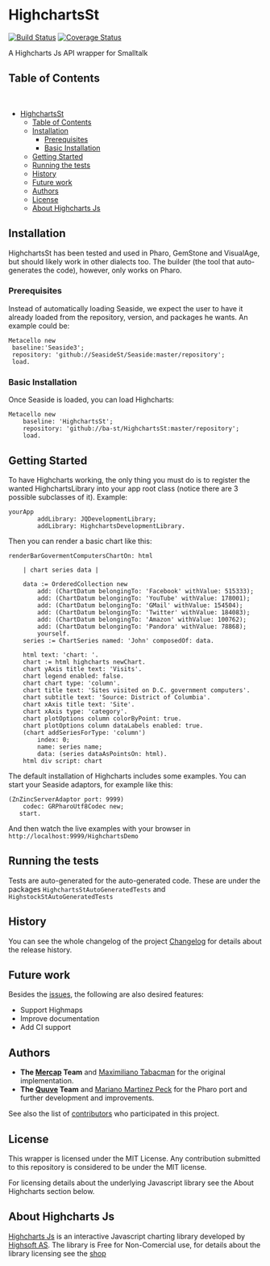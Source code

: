 # HighchartsSt
[![Build Status](https://travis-ci.org/ba-st/Buoy.svg?branch=master)](https://travis-ci.org/ba-st/HighchartsSt)
[![Coverage Status](https://coveralls.io/repos/github/ba-st/HighchartsSt/badge.svg?branch=master)](https://coveralls.io/github/ba-st/HighchartsSt?branch=master)

A Highcharts Js API wrapper for Smalltalk


## Table of Contents
 
  * [HighchartsSt](#highchartsst)
    * [Table of Contents](#table-of-contents)
    * [Installation](#installation)
      * [Prerequisites](#prerequisites)
      * [Basic Installation](#basic-installation)
    * [Getting Started](#getting-started)
    * [Running the tests](#running-the-tests)
    * [History](#history)
    * [Future work](#future-work)
    * [Authors](#authors)
    * [License](#license)
    * [About Highcharts Js](#about-highcharts-js)



## Installation
HighchartsSt has been tested and used in Pharo, GemStone and VisualAge, but should likely work in other dialects too. The builder (the tool that auto-generates the code), however, only works on Pharo.

### Prerequisites

Instead of automatically loading Seaside, we expect the user to have it already loaded from the repository, version, and packages he wants. An example could be:

```Smalltalk
Metacello new
 baseline:'Seaside3';
 repository: 'github://SeasideSt/Seaside:master/repository';
 load.
```

### Basic Installation

Once Seaside is loaded, you can load Highcharts:

```Smalltalk
Metacello new
	baseline: 'HighchartsSt';
	repository: 'github://ba-st/HighchartsSt:master/repository';
	load.
```

## Getting Started

To have Highcharts working, the only thing you must do is to register the wanted HighchartsLibrary into your app root class (notice there are 3 possible subclasses of it). Example:

```Smalltalk
yourApp
		addLibrary: JQDevelopmentLibrary;
		addLibrary: HighchartsDevelopmentLibrary.
```

Then you can render a basic chart like this:

```Smalltalk
renderBarGovermentComputersChartOn: html

	| chart series data |

	data := OrderedCollection new
		add: (ChartDatum belongingTo: 'Facebook' withValue: 515333);
		add: (ChartDatum belongingTo: 'YouTube' withValue: 178001);
		add: (ChartDatum belongingTo: 'GMail' withValue: 154504);
		add: (ChartDatum belongingTo: 'Twitter' withValue: 184083);
		add: (ChartDatum belongingTo: 'Amazon' withValue: 100762);
		add: (ChartDatum belongingTo: 'Pandora' withValue: 78868);
		yourself.
	series := ChartSeries named: 'John' composedOf: data.

	html text: 'chart: '.
	chart := html highcharts newChart.
	chart yAxis title text: 'Visits'.
	chart legend enabled: false.
	chart chart type: 'column'.
	chart title text: 'Sites visited on D.C. government computers'.
	chart subtitle text: 'Source: District of Columbia'.
	chart xAxis title text: 'Site'.
	chart xAxis type: 'category'.
	chart plotOptions column colorByPoint: true.
	chart plotOptions column dataLabels enabled: true.
	(chart addSeriesForType: 'column')
		index: 0;
		name: series name;
		data: (series dataAsPointsOn: html).
	html div script: chart
```

The default installation of Highcharts includes some examples. You can start your Seaside adaptors, for example like this:

```Smalltalk
(ZnZincServerAdaptor port: 9999)
   	codec: GRPharoUtf8Codec new;
   start.
```

And then watch the live examples with your browser in `http://localhost:9999/HighchartsDemo`


## Running the tests

Tests are auto-generated for the auto-generated code. These are under the packages `HighchartsStAutoGeneratedTests` and `HighstockStAutoGeneratedTests`


## History
You can see the whole changelog of the project [Changelog](CHANGELOG.md) for details about the release history.

## Future work
Besides the [issues](https://github.com/Mercap/HighchartsSt/issues), the following are also desired features:

* Support Highmaps
* Improve documentation
* Add CI support

## Authors

* **The [Mercap](http://www.mercapsoftware.com) Team** and [Maximiliano Tabacman](https://github.com/mtabacman) for the original implementation.
* **The [Quuve](http://www.debrispublishing.com/) Team** and [Mariano Martinez Peck](https://github.com/marianopeck) for the Pharo port and further development and improvements.


See also the list of [contributors](https://github.com/ba-st/HighchartsSt/graphs/contributors) who participated in this project.


## License

This wrapper is licensed under the MIT License. Any contribution submitted to this repository is considered to be under the MIT license.

For licensing details about the underlying Javascript library see the About Highcharts section below.


## About Highcharts Js
[Highcharts Js](http://www.highcharts.com/) is an interactive Javascript charting library developed by [Highsoft AS](http://highsoft.com/). The library is Free for Non-Comercial use, for details about the library licensing see the [shop](http://shop.highsoft.com/highcharts.html)
